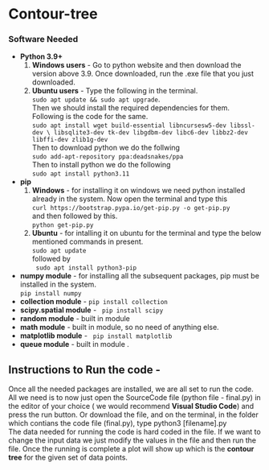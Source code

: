 # Contour-tree 
### Software Needed
* **Python 3.9+**
    1) **Windows users** - Go to python website and then download the version above 3.9. Once downloaded, run the .exe file that you just downloaded.
    2) **Ubuntu users** - Type the following in the terminal.</br>
    ```sudo apt update && sudo apt upgrade```.</br>
    Then we should install the required dependencies for them. Following is the code for the same. </br>
    ```sudo apt install wget build-essential libncursesw5-dev libssl-dev \ libsqlite3-dev tk-dev libgdbm-dev libc6-dev libbz2-dev libffi-dev zlib1g-dev``` </br>
    Then to download python we do the follwing</br>
    ```sudo add-apt-repository ppa:deadsnakes/ppa```</br>
    Then to install python we do the following </br>
    ```sudo apt install python3.11```</br>
* **pip**
    1) **Windows** - for installing it on windows we need python installed already in the system. Now open the terminal and type this</br>
    ```curl https://bootstrap.pypa.io/get-pip.py -o get-pip.py```</br>
    and then followed by this.</br>
    ```python get-pip.py```</br>
    2) **Ubuntu**  - for intalling it on ubuntu for the terminal and type the below mentioned commands in present.</br>
    ```sudo apt update```</br>
    followed by </br>
    ``` sudo apt install python3-pip```</br>
* **numpy module** - for installing all the subsequent packages, pip must be installed in the system.</br>
```pip install numpy```</br>
* **collection module** - ```pip install collection```</br>
* **scipy.spatial module** - ``` pip install scipy```</br>
* **random module** - built in module </br>
* **math module** - built in module, so no need of anything else.</br>
* **matplotlib module** - ``` pip install matplotlib```</br>
* **queue module** - built in module .</br>

## Instructions to Run the code - </br>
Once all the needed packages are installed, we are all set to run the code. All we need is to now just open the SourceCode file (python file - final.py) in the editor of your choice ( we would recommend **Visual Studio Code**) and press the run button. Or download the file, and on the terminal, in the folder which contians the code file (final.py), type python3 [filename].py </br>
The data needed for running the code is hard coded in the file. If we want to change the input data we just modify the values in the file and then run the file.
Once the running is complete a plot will show up which is the **contour tree** for the given set of data points.


